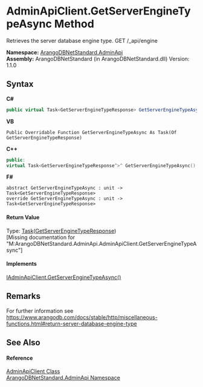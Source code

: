 # AdminApiClient.GetServerEngineTypeAsync Method 
 

Retrieves the server database engine type. GET /_api/engine

**Namespace:**&nbsp;<a href="f60990bb-74a0-eada-3bca-8e0016e9ca53">ArangoDBNetStandard.AdminApi</a><br />**Assembly:**&nbsp;ArangoDBNetStandard (in ArangoDBNetStandard.dll) Version: 1.1.0

## Syntax

**C#**<br />
``` C#
public virtual Task<GetServerEngineTypeResponse> GetServerEngineTypeAsync()
```

**VB**<br />
``` VB
Public Overridable Function GetServerEngineTypeAsync As Task(Of GetServerEngineTypeResponse)
```

**C++**<br />
``` C++
public:
virtual Task<GetServerEngineTypeResponse^>^ GetServerEngineTypeAsync()
```

**F#**<br />
``` F#
abstract GetServerEngineTypeAsync : unit -> Task<GetServerEngineTypeResponse> 
override GetServerEngineTypeAsync : unit -> Task<GetServerEngineTypeResponse> 
```


#### Return Value
Type: <a href="https://docs.microsoft.com/dotnet/api/system.threading.tasks.task-1" target="_blank" rel="noopener noreferrer">Task</a>(<a href="0e9b6144-89f0-82ae-a031-3f163bf23756">GetServerEngineTypeResponse</a>)<br />\[Missing <returns> documentation for "M:ArangoDBNetStandard.AdminApi.AdminApiClient.GetServerEngineTypeAsync"\]

#### Implements
<a href="ca2e1e7f-dcbf-9a90-00f6-88715284ba95">IAdminApiClient.GetServerEngineTypeAsync()</a><br />

## Remarks
For further information see https://www.arangodb.com/docs/stable/http/miscellaneous-functions.html#return-server-database-engine-type

## See Also


#### Reference
<a href="d1e44a63-0ec6-9c12-7359-c3456cc2b812">AdminApiClient Class</a><br /><a href="f60990bb-74a0-eada-3bca-8e0016e9ca53">ArangoDBNetStandard.AdminApi Namespace</a><br />